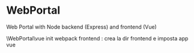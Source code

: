# WebPortal
Web Portal with Node backend (Express) and frontend (Vue)

\WebPortal\vue init webpack frontend : crea la dir frontend e imposta app vue